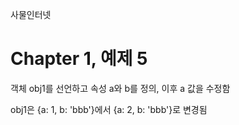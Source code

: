 
사물인터넷

Chapter 1, 예제 5
================================

객체 obj1를 선언하고 속성 a와 b를 정의, 이후 a 값을 수정함

obj1은 {a: 1, b: 'bbb'}에서 {a: 2, b: 'bbb'}로 변경됨